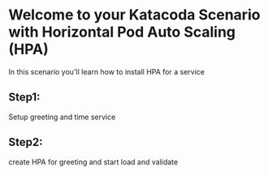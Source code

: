 # Welcome to your Katacoda Scenario with Horizontal Pod Auto Scaling (HPA)

In this scenario you'll learn how to install HPA for a service



## Step1:
Setup greeting and time service


## Step2:
create HPA for greeting and start load and validate 

 
